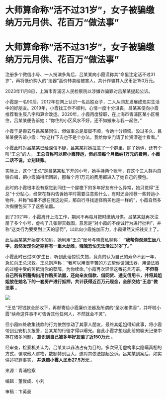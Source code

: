 # 大师算命称“活不过31岁”，女子被骗缴纳万元月供、花百万“做法事”

# 大师算命称“活不过31岁”，女子被骗缴纳万元月供、花百万“做法事”

注册多个微信小号、一人扮演多角后，吕某某向小霞谎称其“命里注定活不过31岁”，再将低价购入的“法器”高价转卖给被害人，共计诈骗其人民币近150万元。

2023年11月8日，上海市青浦区人民检察院以涉嫌诈骗罪对吕某某提起公诉。

小霞是一名90后，2012年在网上认识一名吕姓女子，二人从网友发展成现实生活中的好朋友。2019年，小霞找工作不顺利，心情一度十分沮丧，吕某某便向小霞推荐看生辰八字和算命改运。2020年，小霞再度辞职，在上海市青浦区某小区租住，吕某某便告诉她：“你住的小区风水不好，还不如搬来与我一起住。”

小霞于是搬去与吕某某同住，但做事总是屡屡不顺，令她十分烦恼。没过多久，吕某某便告诉小霞：“你这样下去也不是个办法，我给你专门请了位资深道士看看。”

小霞此时对吕某某已经深信不疑，吕某某将她拉进了一个群里，除了她俩，还有个叫“王总”的人。
**王总自称可以帮小霞转运，但必须每个月缴纳1万元的费用，小霞二话不说，立刻转账。**

实际上，这个“王总”是吕某某私下开的小号，她手持两个账号，在这个三人群内自弹自唱，把小霞骗得团团转，那每个月1万元的费用都进入了她自己的腰包。

此时的小霞根本没有察觉到同住一个屋檐下的多年好友有什么异常，她只觉得“王总”十分贴心，经常在群内告诉她平时需要注意些什么，有时还会推荐一些转运小物件，并称“如果不想在我这边买，那自行寻找途径购买也是一样的”，小霞自然多次掏腰包买下了这些法器。

到了2021年，小霞离开上海工作，期间不再每月按时缴纳月供。吕某某就再次注册了多个小号，虚构了几张聊天截图，意思是“对小霞的不虔诚行为进行批判”，并称“这类行为要受到上天的惩罚”，以此向小霞施加压力，小霞果然又把钱交上了。

此后吕某某开始变本加厉，她利用“王总”账号与晓霞私聊称： **“我帮你观测生辰八字，忽然发现你近期将有一重大劫难，魂魄恐怕无法活过31岁了。”**

小霞此时已过30岁生日，听到此话惊慌失措，竟真的认为自己的寿命不到一年，急忙向王总求救。王总则声称：“我可以用很辛苦的方式帮你请回法器，用请法器的过程中受的苦抵消你的孽障，为你续命。”小霞再次轻信这番花言巧语，
**不但将自己所有积蓄掏出用作购买法器，还向亲友借款、借网贷、透支信用卡，并将其姐姐放在她名下的一套房产进行抵押，共计获得近百万元现金，全部交给“王总”做法事**
。

![](https://inews.gtimg.com/om_bt/OVFuDQ9oD91-6_BxJq6t2qLS4S7-t5f0JAdUvcCncIWpIAA/1000)

“王总”将钱款全部收下，再邮寄给小霞廉价法器及所谓的“圣水和供香”，并吓唬小霞“续命这件事不可告诉其他任何人，不然就会不灵”。

但小霞四处收集钱款的行为依然惊动了其家人朋友，最终其姐姐得知此事，将小霞带到公安机关报警，吕某某的行径才得以曝光。自此小霞才想起此前的聊天记录中存在诸多问题，
**意识到自己被多年好友骗了近150万元** 。

经审查，检察机关认为，吕某某以非法占有为目的，多次采用虚构事实隐瞒真相的方式，骗取他人财物，数额特别巨大，遂对其依法提起公诉。吕某某到案后，如实供述犯罪事实，
**并退赔小霞人民币27.5万元** 。

来源：青浦检察

编辑：董俊成、小刘

审稿：卞英豪

